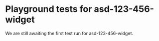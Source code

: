 # Playground tests for asd-123-456-widget
We are still awaiting the first test run for asd-123-456-widget.
